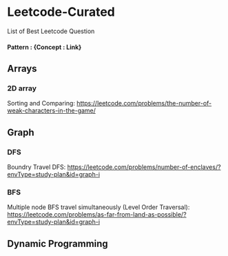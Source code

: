 # Leetcode-Curated
List of Best Leetcode Question

#### Pattern : {Concept : Link}

## Arrays
### 2D array
Sorting and Comparing: https://leetcode.com/problems/the-number-of-weak-characters-in-the-game/

## Graph
### DFS
Boundry Travel DFS: https://leetcode.com/problems/number-of-enclaves/?envType=study-plan&id=graph-i
### BFS
Multiple node BFS travel simultaneously (Level Order Traversal): https://leetcode.com/problems/as-far-from-land-as-possible/?envType=study-plan&id=graph-i


## Dynamic Programming
